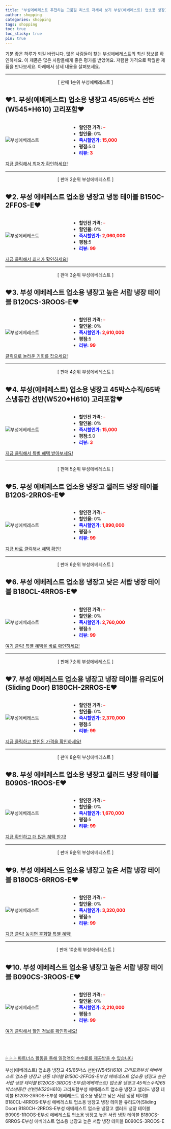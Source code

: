 ```yaml
---
title: "부성에베레스트 추천하는 고품질 리스트 자세히 보기 부성(에베레스트) 업소용 냉장고 45/65박스 선반(W545*H610)"
author: shopping
categories: shopping
tags: shopping
toc: true
toc_sticky: true
pin: true
---
```

기분 좋은 하루가 되길 바랍니다. 많은 사람들이 찾는 부성에베레스트의 최신 정보를 확인하세요. 이 제품은 많은 사람들에게 좋은 평가를 받았어요. 저렴한 가격으로 탁월한 제품을 만나보세요. 아래에서 상세 내용을 살펴보세요.

---
<p class="toplist" style="margin: 0 auto; display: block; width: fit-content;">[ 판매 1순위 부성에베레스트 ]</p>

<h2><strong>❤️1. 부성(에베레스트) 업소용 냉장고 45/65박스 선반(W545*H610) 고리포함❤️</strong></h2>

<div style="display: flex; align-items: center;">
    <div style="flex: 0.4;">
        <img src="https://thumbnail7.coupangcdn.com/thumbnails/remote/230x230ex/image/vendor_inventory/2058/12f4176f281fe41caa872ab47951ae8e980e12c63f86cbd98839166bb0df.png" alt="부성에베레스트" style="max-width: 100%;">
    </div>
    <div style="flex: 0.6; margin-left: 10px;">
        <ul>
            <li><strong>할인전 가격:</strong> <del style="color: red;">-</del></li>
            <li><strong>할인율:</strong> 0%</li>
            <li><span style='color:blue'><strong>즉시할인가:</strong></span> <span style='color:red'><strong>15,000</strong></span></li>
            <li><strong>평점:</strong>5.0</li>
            <li><span style='color:blue'><strong>리뷰:</strong></span> <span style='color:red'><strong>3</strong></span></li>
        </ul>
    </div>
</div>
<div class="center">
    <a href="https://William4Davisa.github.io?lptag=AF9450613&subid=githubio&pageKey=6321577809&traceid=V0-153&itemId=13178049578&vendorItemId=80436664239" class="myButton">
        지금 클릭해서 최저가 확인하세요!
    </a>
</div>


---
<p class="toplist" style="margin: 0 auto; display: block; width: fit-content;">[ 판매 2순위 부성에베레스트 ]</p>

<h2><strong>❤️2. 부성 에베레스트 업소용 냉장고 냉동 테이블 B150C-2FFOS-E❤️</strong></h2>

<div style="display: flex; align-items: center;">
    <div style="flex: 0.4;">
        <img src="https://thumbnail6.coupangcdn.com/thumbnails/remote/230x230ex/image/vendor_inventory/0050/ad5814c17952204f1555953685b5a989a301ff17cc2e0d92b37b56acc897.jpg" alt="부성에베레스트" style="max-width: 100%;">
    </div>
    <div style="flex: 0.6; margin-left: 10px;">
        <ul>
            <li><strong>할인전 가격:</strong> <del style="color: red;">-</del></li>
            <li><strong>할인율:</strong> 0%</li>
            <li><span style='color:blue'><strong>즉시할인가:</strong></span> <span style='color:red'><strong>2,060,000</strong></span></li>
            <li><strong>평점:</strong>5</li>
            <li><span style='color:blue'><strong>리뷰:</strong></span> <span style='color:red'><strong>99</strong></span></li>
        </ul>
    </div>
</div>
<div class="center">
    <a href="https://William4Davisa.github.io?lptag=AF9450613&subid=githubio&pageKey=8037118417&traceid=V0-153&itemId=22490743785&vendorItemId=89532945887" class="myButton">
        지금 클릭해서 최저가 확인하세요!
    </a>
</div>


---
<p class="toplist" style="margin: 0 auto; display: block; width: fit-content;">[ 판매 3순위 부성에베레스트 ]</p>

<h2><strong>❤️3. 부성 에베레스트 업소용 냉장고 높은 서랍 냉장 테이블 B120CS-3ROOS-E❤️</strong></h2>

<div style="display: flex; align-items: center;">
    <div style="flex: 0.4;">
        <img src="https://thumbnail10.coupangcdn.com/thumbnails/remote/230x230ex/image/vendor_inventory/2c77/5f87a9834e1f5282bc351940acad2b78f8d50665709248847fd9e4079d53.jpg" alt="부성에베레스트" style="max-width: 100%;">
    </div>
    <div style="flex: 0.6; margin-left: 10px;">
        <ul>
            <li><strong>할인전 가격:</strong> <del style="color: red;">-</del></li>
            <li><strong>할인율:</strong> 0%</li>
            <li><span style='color:blue'><strong>즉시할인가:</strong></span> <span style='color:red'><strong>2,610,000</strong></span></li>
            <li><strong>평점:</strong>5</li>
            <li><span style='color:blue'><strong>리뷰:</strong></span> <span style='color:red'><strong>99</strong></span></li>
        </ul>
    </div>
</div>
<div class="center">
    <a href="https://William4Davisa.github.io?lptag=AF9450613&subid=githubio&pageKey=8037475742&traceid=V0-153&itemId=22492272737&vendorItemId=89534465198" class="myButton">
        클릭으로 놀라운 기회를 잡으세요!
    </a>
</div>


---
<p class="toplist" style="margin: 0 auto; display: block; width: fit-content;">[ 판매 4순위 부성에베레스트 ]</p>

<h2><strong>❤️4. 부성(에베레스트) 업소용 냉장고 45박스수직/65박스냉동칸 선반(W520*H610) 고리포함❤️</strong></h2>

<div style="display: flex; align-items: center;">
    <div style="flex: 0.4;">
        <img src="https://thumbnail6.coupangcdn.com/thumbnails/remote/230x230ex/image/vendor_inventory/498f/f52980a4da52acf7d1ef793bf9737599ec663e8c4192a60ccf7bc6c8ca04.png" alt="부성에베레스트" style="max-width: 100%;">
    </div>
    <div style="flex: 0.6; margin-left: 10px;">
        <ul>
            <li><strong>할인전 가격:</strong> <del style="color: red;">-</del></li>
            <li><strong>할인율:</strong> 0%</li>
            <li><span style='color:blue'><strong>즉시할인가:</strong></span> <span style='color:red'><strong>15,000</strong></span></li>
            <li><strong>평점:</strong>5.0</li>
            <li><span style='color:blue'><strong>리뷰:</strong></span> <span style='color:red'><strong>3</strong></span></li>
        </ul>
    </div>
</div>
<div class="center">
    <a href="https://William4Davisa.github.io?lptag=AF9450613&subid=githubio&pageKey=6321593867&traceid=V0-153&itemId=13178163828&vendorItemId=80436778349" class="myButton">
        지금 클릭해서 특별 혜택 받아보세요!
    </a>
</div>


---
<p class="toplist" style="margin: 0 auto; display: block; width: fit-content;">[ 판매 5순위 부성에베레스트 ]</p>

<h2><strong>❤️5. 부성 에베레스트 업소용 냉장고 샐러드 냉장 테이블 B120S-2RROS-E❤️</strong></h2>

<div style="display: flex; align-items: center;">
    <div style="flex: 0.4;">
        <img src="https://thumbnail6.coupangcdn.com/thumbnails/remote/230x230ex/image/vendor_inventory/9b18/3507b017f59bc7f34606eca5e710f6caeceda20915f969ac25933a49e389.jpg" alt="부성에베레스트" style="max-width: 100%;">
    </div>
    <div style="flex: 0.6; margin-left: 10px;">
        <ul>
            <li><strong>할인전 가격:</strong> <del style="color: red;">-</del></li>
            <li><strong>할인율:</strong> 0%</li>
            <li><span style='color:blue'><strong>즉시할인가:</strong></span> <span style='color:red'><strong>1,890,000</strong></span></li>
            <li><strong>평점:</strong>5</li>
            <li><span style='color:blue'><strong>리뷰:</strong></span> <span style='color:red'><strong>99</strong></span></li>
        </ul>
    </div>
</div>
<div class="center">
    <a href="https://William4Davisa.github.io?lptag=AF9450613&subid=githubio&pageKey=8037448913&traceid=V0-153&itemId=22492156694&vendorItemId=89534349830" class="myButton">
        지금 바로 클릭해서 혜택 확인!
    </a>
</div>


---
<p class="toplist" style="margin: 0 auto; display: block; width: fit-content;">[ 판매 6순위 부성에베레스트 ]</p>

<h2><strong>❤️6. 부성 에베레스트 업소용 냉장고 낮은 서랍 냉장 테이블 B180CL-4RROS-E❤️</strong></h2>

<div style="display: flex; align-items: center;">
    <div style="flex: 0.4;">
        <img src="https://thumbnail9.coupangcdn.com/thumbnails/remote/230x230ex/image/vendor_inventory/17a5/99e297acd13899f334cdeff84629ff71ed47524f29e00ea12aa12947bc15.jpg" alt="부성에베레스트" style="max-width: 100%;">
    </div>
    <div style="flex: 0.6; margin-left: 10px;">
        <ul>
            <li><strong>할인전 가격:</strong> <del style="color: red;">-</del></li>
            <li><strong>할인율:</strong> 0%</li>
            <li><span style='color:blue'><strong>즉시할인가:</strong></span> <span style='color:red'><strong>2,760,000</strong></span></li>
            <li><strong>평점:</strong>5</li>
            <li><span style='color:blue'><strong>리뷰:</strong></span> <span style='color:red'><strong>99</strong></span></li>
        </ul>
    </div>
</div>
<div class="center">
    <a href="https://William4Davisa.github.io?lptag=AF9450613&subid=githubio&pageKey=8037487445&traceid=V0-153&itemId=22492324403&vendorItemId=89534516165" class="myButton">
        여기 클릭! 특별 혜택을 바로 확인하세요!
    </a>
</div>


---
<p class="toplist" style="margin: 0 auto; display: block; width: fit-content;">[ 판매 7순위 부성에베레스트 ]</p>

<h2><strong>❤️7. 부성 에베레스트 업소용 냉장고 냉장 테이블 유리도어(Sliding Door) B180CH-2RROS-E❤️</strong></h2>

<div style="display: flex; align-items: center;">
    <div style="flex: 0.4;">
        <img src="https://thumbnail6.coupangcdn.com/thumbnails/remote/230x230ex/image/vendor_inventory/86c3/52f33ad907e6af1b5b005b4ab87c54db89f4b92540ef4b86b1a434026411.jpg" alt="부성에베레스트" style="max-width: 100%;">
    </div>
    <div style="flex: 0.6; margin-left: 10px;">
        <ul>
            <li><strong>할인전 가격:</strong> <del style="color: red;">-</del></li>
            <li><strong>할인율:</strong> 0%</li>
            <li><span style='color:blue'><strong>즉시할인가:</strong></span> <span style='color:red'><strong>2,370,000</strong></span></li>
            <li><strong>평점:</strong>5</li>
            <li><span style='color:blue'><strong>리뷰:</strong></span> <span style='color:red'><strong>99</strong></span></li>
        </ul>
    </div>
</div>
<div class="center">
    <a href="https://William4Davisa.github.io?lptag=AF9450613&subid=githubio&pageKey=8037106374&traceid=V0-153&itemId=22490695109&vendorItemId=89532898686" class="myButton">
        지금 클릭하고 할인된 가격을 확인하세요!
    </a>
</div>


---
<p class="toplist" style="margin: 0 auto; display: block; width: fit-content;">[ 판매 8순위 부성에베레스트 ]</p>

<h2><strong>❤️8. 부성 에베레스트 업소용 냉장고 샐러드 냉장 테이블 B090S-1ROOS-E❤️</strong></h2>

<div style="display: flex; align-items: center;">
    <div style="flex: 0.4;">
        <img src="https://thumbnail9.coupangcdn.com/thumbnails/remote/230x230ex/image/vendor_inventory/ce93/b5e75866333814f268dbfd2b1ba19463b24cd08a81420a5bb7d5e652ccc5.jpg" alt="부성에베레스트" style="max-width: 100%;">
    </div>
    <div style="flex: 0.6; margin-left: 10px;">
        <ul>
            <li><strong>할인전 가격:</strong> <del style="color: red;">-</del></li>
            <li><strong>할인율:</strong> 0%</li>
            <li><span style='color:blue'><strong>즉시할인가:</strong></span> <span style='color:red'><strong>1,670,000</strong></span></li>
            <li><strong>평점:</strong>5</li>
            <li><span style='color:blue'><strong>리뷰:</strong></span> <span style='color:red'><strong>99</strong></span></li>
        </ul>
    </div>
</div>
<div class="center">
    <a href="https://William4Davisa.github.io?lptag=AF9450613&subid=githubio&pageKey=8037448913&traceid=V0-153&itemId=22492156696&vendorItemId=89534349842" class="myButton">
        지금 확인하고 더 많은 혜택 받기!
    </a>
</div>


---
<p class="toplist" style="margin: 0 auto; display: block; width: fit-content;">[ 판매 9순위 부성에베레스트 ]</p>

<h2><strong>❤️9. 부성 에베레스트 업소용 냉장고 높은 서랍 냉장 테이블 B180CS-6RROS-E❤️</strong></h2>

<div style="display: flex; align-items: center;">
    <div style="flex: 0.4;">
        <img src="https://thumbnail10.coupangcdn.com/thumbnails/remote/230x230ex/image/vendor_inventory/5ec1/cfda2b0523f696673a33783bfd9b25cc39397523d4c433aad2c79c534aa8.jpg" alt="부성에베레스트" style="max-width: 100%;">
    </div>
    <div style="flex: 0.6; margin-left: 10px;">
        <ul>
            <li><strong>할인전 가격:</strong> <del style="color: red;">-</del></li>
            <li><strong>할인율:</strong> 0%</li>
            <li><span style='color:blue'><strong>즉시할인가:</strong></span> <span style='color:red'><strong>3,320,000</strong></span></li>
            <li><strong>평점:</strong>5</li>
            <li><span style='color:blue'><strong>리뷰:</strong></span> <span style='color:red'><strong>99</strong></span></li>
        </ul>
    </div>
</div>
<div class="center">
    <a href="https://William4Davisa.github.io?lptag=AF9450613&subid=githubio&pageKey=8037475742&traceid=V0-153&itemId=22492272738&vendorItemId=89534465208" class="myButton">
        지금 클릭! 놓치면 후회할 특별 혜택!
    </a>
</div>


---
<p class="toplist" style="margin: 0 auto; display: block; width: fit-content;">[ 판매 10순위 부성에베레스트 ]</p>

<h2><strong>❤️10. 부성 에베레스트 업소용 냉장고 높은 서랍 냉장 테이블 B090CS-3ROOS-E❤️</strong></h2>

<div style="display: flex; align-items: center;">
    <div style="flex: 0.4;">
        <img src="https://thumbnail6.coupangcdn.com/thumbnails/remote/230x230ex/image/vendor_inventory/e435/40e83e3d266058d8337d3305ead402db0b4b60e6fac42882b07047c0c5a9.jpg" alt="부성에베레스트" style="max-width: 100%;">
    </div>
    <div style="flex: 0.6; margin-left: 10px;">
        <ul>
            <li><strong>할인전 가격:</strong> <del style="color: red;">-</del></li>
            <li><strong>할인율:</strong> 0%</li>
            <li><span style='color:blue'><strong>즉시할인가:</strong></span> <span style='color:red'><strong>2,210,000</strong></span></li>
            <li><strong>평점:</strong>5</li>
            <li><span style='color:blue'><strong>리뷰:</strong></span> <span style='color:red'><strong>99</strong></span></li>
        </ul>
    </div>
</div>
<div class="center">
    <a href="https://William4Davisa.github.io?lptag=AF9450613&subid=githubio&pageKey=8037475742&traceid=V0-153&itemId=22492272741&vendorItemId=89534465248" class="myButton">
        여기 클릭해서 할인 정보를 확인하세요!
    </a>
</div>

<br><br><br>[💦 💦 💦 파트너스 활동을 통해 일정액의 수수료를 제공받을 수 있습니다](https://link.coupang.com/a/bcpT2c)<br><br>부성(에베레스트) 업소용 냉장고 45/65박스 선반(W545*H610) 고리포함부성 에베레스트 업소용 냉장고 냉동 테이블 B150C-2FFOS-E부성 에베레스트 업소용 냉장고 높은 서랍 냉장 테이블 B120CS-3ROOS-E부성(에베레스트) 업소용 냉장고 45박스수직/65박스냉동칸 선반(W520*H610) 고리포함부성 에베레스트 업소용 냉장고 샐러드 냉장 테이블 B120S-2RROS-E부성 에베레스트 업소용 냉장고 낮은 서랍 냉장 테이블 B180CL-4RROS-E부성 에베레스트 업소용 냉장고 냉장 테이블 유리도어(Sliding Door) B180CH-2RROS-E부성 에베레스트 업소용 냉장고 샐러드 냉장 테이블 B090S-1ROOS-E부성 에베레스트 업소용 냉장고 높은 서랍 냉장 테이블 B180CS-6RROS-E부성 에베레스트 업소용 냉장고 높은 서랍 냉장 테이블 B090CS-3ROOS-E
